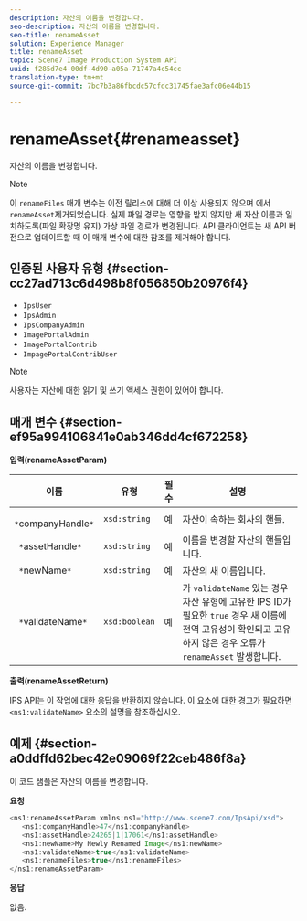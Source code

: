 ```yaml
---
description: 자산의 이름을 변경합니다.
seo-description: 자산의 이름을 변경합니다.
seo-title: renameAsset
solution: Experience Manager
title: renameAsset
topic: Scene7 Image Production System API
uuid: f285d7e4-00df-4d90-a05a-71747a4c54cc
translation-type: tm+mt
source-git-commit: 7bc7b3a86fbcdc57cfdc31745fae3afc06e44b15

---
```



# renameAsset{#renameasset}

자산의 이름을 변경합니다.

>[!NOTE]
>
>이 `renameFiles` 매개 변수는 이전 릴리스에 대해 더 이상 사용되지 않으며 에서 `renameAsset`제거되었습니다. 실제 파일 경로는 영향을 받지 않지만 새 자산 이름과 일치하도록(파일 확장명 유지) 가상 파일 경로가 변경됩니다. API 클라이언트는 새 API 버전으로 업데이트할 때 이 매개 변수에 대한 참조를 제거해야 합니다.

## 인증된 사용자 유형 {#section-cc27ad713c6d498b8f056850b20976f4}

* `IpsUser`
* `IpsAdmin`
* `IpsCompanyAdmin`
* `ImagePortalAdmin`
* `ImagePortalContrib`
* `ImpagePortalContribUser`

>[!NOTE]
>
>사용자는 자산에 대한 읽기 및 쓰기 액세스 권한이 있어야 합니다.

## 매개 변수 {#section-ef95a994106841e0ab346dd4cf672258}

**입력(renameAssetParam)**

| 이름 | 유형 | 필수 | 설명 |
|---|---|---|---|
| ` *`companyHandle`*` | `xsd:string` | 예 | 자산이 속하는 회사의 핸들. |
| ` *`assetHandle`*` | `xsd:string` | 예 | 이름을 변경할 자산의 핸들입니다. |
| ` *`newName`*` | `xsd:string` | 예 | 자산의 새 이름입니다. |
| ` *`validateName`*` | `xsd:boolean` | 예 | 가 `validateName` 있는 경우 자산 유형에 고유한 IPS ID가 필요한 `true` 경우 새 이름에 전역 고유성이 확인되고 고유하지 않은 경우 오류가 `renameAsset` 발생합니다. |

**출력(renameAssetReturn)**

IPS API는 이 작업에 대한 응답을 반환하지 않습니다. 이 요소에 대한 경고가 필요하면 `<ns1:validateName>` 요소의 설명을 참조하십시오.

## 예제 {#section-a0ddffd62bec42e09069f22ceb486f8a}

이 코드 샘플은 자산의 이름을 변경합니다.

**요청**

```java
<ns1:renameAssetParam xmlns:ns1="http://www.scene7.com/IpsApi/xsd">
   <ns1:companyHandle>47</ns1:companyHandle>
   <ns1:assetHandle>24265|1|17061</ns1:assetHandle>
   <ns1:newName>My Newly Renamed Image</ns1:newName>
   <ns1:validateName>true</ns1:validateName>
   <ns1:renameFiles>true</ns1:renameFiles>
</ns1:renameAssetParam>
```

**응답**

없음.
